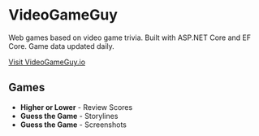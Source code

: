 # VideoGameGuy
Web games based on video game trivia. Built with ASP.NET Core and EF Core. Game data updated daily.

[Visit VideoGameGuy.io](http://videogameguy.io/?referer=github.com/sLill/VideoGameGuy)

## Games
* **Higher or Lower** - Review Scores
* **Guess the Game** - Storylines
* **Guess the Game** - Screenshots


